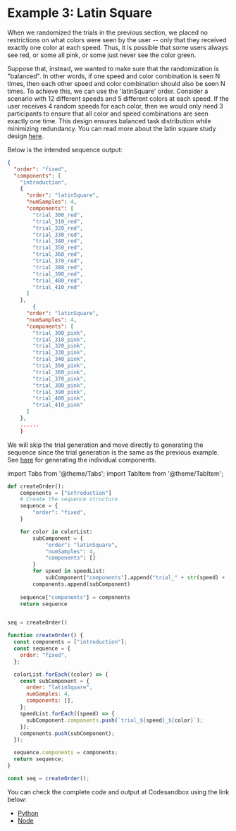 # Example 3: Latin Square

When we randomized the trials in the previous section, we placed no restrictions on what colors were seen by the user -- only that they received exactly one color at each speed. Thus, it is possible that some users always see red, or some all pink, or some just never see the color green. 

Suppose that, instead, we wanted to make sure that the randomization is "balanced". In other words, if one speed and color combination is seen N times, then each other speed and color combination should also be seen N times. To achieve this, we can use the 'latinSquare' order. Consider a scenario with 12 different speeds and 5 different colors at each speed. If the user receives 4 random speeds for each color, then we would only need 3 participants to ensure that all color and speed combinations are seen exactly one time. This design ensures balanced task distribution while minimizing redundancy. You can read more about the latin square study design [here]((https://en.wikipedia.org/wiki/Latin_square)).



Below is the intended sequence output:
```json
{
  "order": "fixed",
  "components": [
    "introduction",
    {
      "order": "latinSquare",
      "numSamples": 4,
      "components": [
        "trial_300_red",
        "trial_310_red",
        "trial_320_red",
        "trial_330_red",
        "trial_340_red",
        "trial_350_red",
        "trial_360_red",
        "trial_370_red",
        "trial_380_red",
        "trial_390_red",
        "trial_400_red",
        "trial_410_red"
      ]
    },
        {
      "order": "latinSquare",
      "numSamples": 4,
      "components": [
        "trial_300_pink",
        "trial_310_pink",
        "trial_320_pink",
        "trial_330_pink",
        "trial_340_pink",
        "trial_350_pink",
        "trial_360_pink",
        "trial_370_pink",
        "trial_380_pink",
        "trial_390_pink",
        "trial_400_pink",
        "trial_410_pink"
      ]
    },
    ......
    }

```

We will skip the trial generation and move directly to generating the sequence since the trial generation is the same as the previous example. See [here](./random-sample.md) for generating the individual components.


import Tabs from '@theme/Tabs';
import TabItem from '@theme/TabItem';

<Tabs>
<TabItem value="python" label="Python">

```python
def createOrder():  
    components = ["introduction"]  
    # Create the sequence structure
    sequence = {
        "order": "fixed",  
    }

    for color in colorList:
        subComponent = {
            "order": "latinSquare",
            "numSamples": 4,
            "components": []
        }
        for speed in speedList:
            subComponent["components"].append("trial_" + str(speed) + '_' + color)
        components.append(subComponent)
    
    sequence["components"] = components
    return sequence


seq = createOrder()
```


</TabItem>
<TabItem value="node" label="Node.js">

```javascript
function createOrder() {
  const components = ["introduction"];
  const sequence = {
    order: "fixed",
  };

  colorList.forEach((color) => {
    const subComponent = {
      order: "latinSquare",
      numSamples: 4,
      components: [],
    };
    speedList.forEach((speed) => {
      subComponent.components.push(`trial_${speed}_${color}`);
    });
    components.push(subComponent);
  });

  sequence.components = components;
  return sequence;
}

const seq = createOrder();
```
</TabItem>
</Tabs>

You can check the complete code and output at Codesandbox using the link below:
- [Python](https://codesandbox.io/p/devbox/stupefied-wescoff-znppwr)
- [Node](https://codesandbox.io/p/devbox/tcl5yw)

